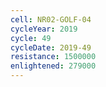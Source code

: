 ```yaml
---
cell: NR02-GOLF-04
cycleYear: 2019
cycle: 49
cycleDate: 2019-49
resistance: 1500000
enlightened: 279000
---
```

